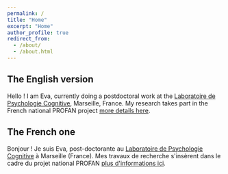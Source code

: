 ```yaml
---
permalink: /
title: "Home"
excerpt: "Home"
author_profile: true
redirect_from: 
  - /about/
  - /about.html
---
```

## The English version

Hello ! I am Eva, currently doing a postdoctoral work at the 
[Laboratoire de Psychologie Cognitive](https://lpc.univ-amu.fr/en), Marseille, France. My research takes part in the French national PROFAN project [more details here](https://www.education.gouv.fr/bo/16/Hebdo41/MENB1628228N.htm).

## The French one 
Bonjour ! Je suis Eva, post-doctorante au [Laboratoire de Psychologie Cognitive](https://lpc.univ-amu.fr/fr) à Marseille (France). Mes travaux de recherche s'insèrent dans le cadre du projet national PROFAN [plus d'informations ici](https://www.education.gouv.fr/bo/16/Hebdo41/MENB1628228N.htm).

